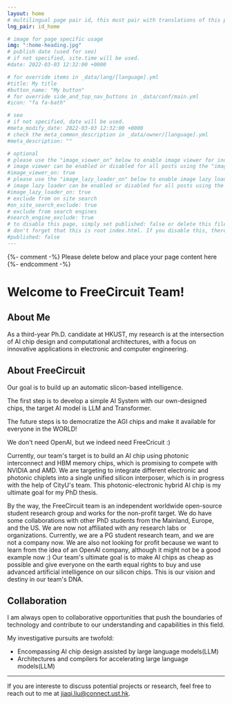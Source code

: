 ```yaml
---
layout: home
# multilingual page pair id, this must pair with translations of this page. (This name must be unique)
lng_pair: id_home

# image for page specific usage
img: ":home-heading.jpg"
# publish date (used for seo)
# if not specified, site.time will be used.
#date: 2022-03-03 12:32:00 +0000

# for override items in _data/lang/[language].yml
#title: My title
#button_name: "My button"
# for override side_and_top_nav_buttons in _data/conf/main.yml
#icon: "fa fa-bath"

# seo
# if not specified, date will be used.
#meta_modify_date: 2022-03-03 12:32:00 +0000
# check the meta_common_description in _data/owner/[language].yml
#meta_description: ""

# optional
# please use the "image_viewer_on" below to enable image viewer for individual pages or posts (_posts/ or [language]/_posts folders).
# image viewer can be enabled or disabled for all posts using the "image_viewer_posts: true" setting in _data/conf/main.yml.
#image_viewer_on: true
# please use the "image_lazy_loader_on" below to enable image lazy loader for individual pages or posts (_posts/ or [language]/_posts folders).
# image lazy loader can be enabled or disabled for all posts using the "image_lazy_loader_posts: true" setting in _data/conf/main.yml.
#image_lazy_loader_on: true
# exclude from on site search
#on_site_search_exclude: true
# exclude from search engines
#search_engine_exclude: true
# to disable this page, simply set published: false or delete this file
# don't forget that this is root index.html. If you disable this, there will be no index.html page to open
#published: false
---
```


{%- comment -%} Please delete below and place your page content here {%- endcomment -%}

<!-- Your custom text content starts here -->

# Welcome to FreeCircuit Team!

## About Me
As a third-year Ph.D. candidate at HKUST, my research is at the intersection of AI chip design and computational architectures, with a focus on innovative applications in electronic and computer engineering.

## About FreeCircuit

Our goal is to build up an automatic slicon-based intelligence.

The first step is to develop a simple AI System with our own-designed chips, the target AI model is LLM and Transformer.

The future steps is to democratize the AGI chips and make it available for everyone in the WORLD!

We don't need OpenAI, but we indeed need FreeCricuit :)

Currently, our team's target is to build an AI chip using photonic interconnect and HBM memory chips, which is promising to compete with NVIDIA and AMD. We are targeting to integrate different electronic and photonic chiplets into a single unified silicon interposer, which is in progress with the help of CityU's team. This photonic-electronic hybrid AI chip is my ultimate goal for my PhD thesis.

By the way, the FreeCircuit team is an independent worldwide open-source student research group and works for the non-profit target. We do have some collaborations with other PhD students from the Mainland, Europe, and the US. We are now not affiliated with any research labs or organizations. Currently, we are a PG student research team, and we are not a company now. We are also not looking for profit because we want to learn from the idea of an OpenAI company, although it might not be a good example now :) Our team's ultimate goal is to make AI chips as cheap as possible and give everyone on the earth equal rights to buy and use advanced artificial intelligence on our silicon chips. This is our vision and destiny in our team's DNA.

## Collaboration
I am always open to collaborative opportunities that push the boundaries of technology and contribute to our understanding and capabilities in this field. 

My investigative pursuits are twofold:
- Encompassing AI chip design assisted by large language models(LLM)
- Architectures and compilers for accelerating large language models(LLM)

---
If you are intereste to discuss potential projects or research, feel free to reach out to me at [jiaqi.liu@connect.ust.hk](mailto:jiaqi.liu@connect.ust.hk).



<!-- Your custom text content ends here -->

